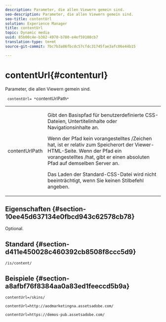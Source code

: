 ```yaml
---
description: Parameter, die allen Viewern gemein sind.
seo-description: Parameter, die allen Viewern gemein sind.
seo-title: contentUrl
solution: Experience Manager
title: contentUrl
topic: Dynamic media
uuid: 85b00c4e-b382-4970-b780-e4ef59108cb7
translation-type: tm+mt
source-git-commit: 7bc7b3a86fbcdc57cfdc31745fae3afc06e44b15

---
```



# contentUrl{#contenturl}

Parameter, die allen Viewern gemein sind.

` contentUrl= *`contentUrlPath`*`

<table id="table_9B98C97485DD4DEB8A6ECBCE8DF6B886"> 
 <tbody> 
  <tr> 
   <td colname="col1"> <p> <span class="codeph"> <span class="varname"> contentUrlPath</span></span> </p> </td> 
   <td colname="col2"> <p>Gibt den Basispfad für benutzerdefinierte CSS-Dateien, Untertitelinhalte oder Navigationsinhalte an. </p> <p>Wenn der Pfad kein vorangestelltes <span class="filepath"> /</span>Zeichen hat, ist er relativ zum Speicherort der Viewer-HTML-Seite. Wenn der Pfad ein vorangestelltes <span class="filepath"> /</span>hat, gibt er einen absoluten Pfad auf demselben Server an. </p> <p> Das Laden der Standard-CSS-Datei wird nicht beeinträchtigt, wenn Sie keinen Stilbefehl angeben. </p> </td> 
  </tr> 
 </tbody> 
</table>

## Eigenschaften {#section-10ee45d637134e0fbcd943c62578cb78}

Optional.

## Standard {#section-d411e450028c460392cb8508f8ccc5d9}

`/is/content/`

## Beispiele {#section-a8afbf76f8384aa0a83ed1feeccd5b9a}

```
contentUrl=/skins/
```

```
contentUrl=http://aodmarketingna.assetsadobe.com/
```

```
contentUrl=https://demos-pub.assetsadobe.com/
```

